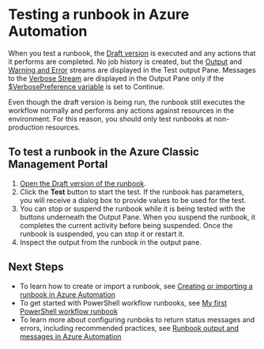 <properties 
	pageTitle="Testing a runbook in Azure Automation | Azure"
	description="Before you publish a runbook in Azure Automation, you can test it to ensure that works as expected.  This article describes how to test a runbook and view its output."
	services="automation"
	documentationCenter=""
	authors="mgoedtel"
	manager="jwhit"
	editor="tysonn" />
<tags
	ms.service="automation"
	ms.date="05/24/2016"
	wacn.date=""/>

# Testing a runbook in Azure Automation
When you test a runbook, the [Draft version](/documentation/articles/automation-creating-importing-runbook/#publishing-a-runbook) is executed and any actions that it performs are completed. No job history is created, but the [Output](/documentation/articles/automation-runbook-output-and-messages/#output-stream) and [Warning and Error](/documentation/articles/automation-runbook-output-and-messages/#message-streams) streams are displayed in the Test output Pane. Messages to the [Verbose Stream](/documentation/articles/automation-runbook-output-and-messages/#message-streams) are displayed in the Output Pane only if the [$VerbosePreference variable](/documentation/articles/automation-runbook-output-and-messages/#preference-variables) is set to Continue.

Even though the draft version is being run, the runbook still executes the workflow normally and performs any actions against resources in the environment. For this reason, you should only test runbooks at non-production resources.


## To test a runbook in the Azure Classic Management Portal

1. [Open the Draft version of the runbook](/documentation/articles/automation-edit-textual-runbook/#to-edit-a-runbook-with-the-azure-portal).
2. Click the **Test** button to start the test.  If the runbook has parameters, you will receive a dialog box to provide values to be used for the test.
6. You can stop or suspend the runbook while it is being tested with the buttons underneath the Output Pane. When you suspend the runbook, it completes the current activity before being suspended. Once the runbook is suspended, you can stop it or restart it.
7. Inspect the output from the runbook in the output pane.


## Next Steps

- To learn how to create or import a runbook, see [Creating or importing a runbook in Azure Automation](/documentation/articles/automation-creating-importing-runbook/)
- To get started with PowerShell workflow runbooks, see [My first PowerShell workflow runbook](/documentation/articles/automation-first-runbook-textual/)
- To learn more about configuring runboks to return status messages and errors, including recommended practices, see [Runbook output and messages in Azure Automation](/documentation/articles/automation-runbook-output-and-messages/)